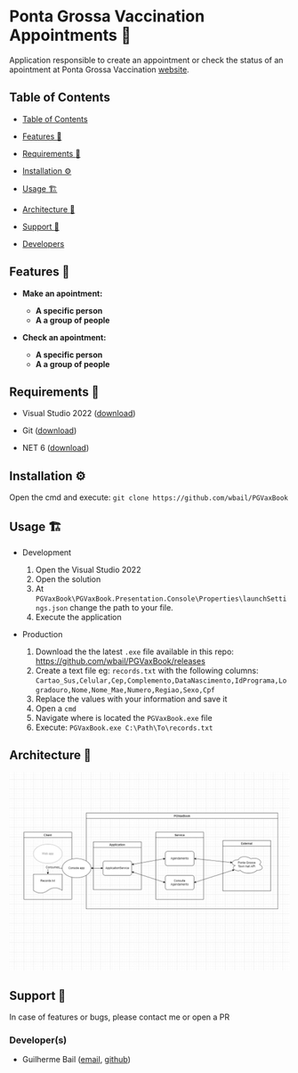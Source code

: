 # Ponta Grossa Vaccination Appointments :syringe:

Application responsible to create an appointment or check the status of an apointment at Ponta Grossa Vaccination [website](https://fms.pontagrossa.pr.gov.br/vacinacao/).

## Table of Contents
 
-  [Table of Contents](#table-of-contents)
 
-  [Features :rocket:](#features-rocket)
 
-  [Requirements :wrench:](#requirements-wrench)
 
-  [Installation :gear:](#installation-gear)
 
-  [Usage :building_construction:](#usage-building_construction)
 
-  [Architecture :triangular_ruler:](#architecture-triangular_ruler)
 
-  [Support :construction_worker:](#support-construction_worker)
 
-  [Developers](#developers)

## Features :rocket:
 
- __Make an apointment:__
  - __A specific person__
  - __A a group of people__
 
- __Check an apointment:__
  - __A specific person__
  - __A a group of people__

## Requirements :wrench:
 
- Visual Studio 2022 ([download](https://visualstudio.microsoft.com/thank-you-downloading-visual-studio/?sku=Community&rel=17))
 
- Git ([download](https://git-scm.com/downloads))
 
- NET 6 ([download](https://dotnet.microsoft.com/download/))

## Installation :gear:
 
Open the cmd and execute: ```git clone https://github.com/wbail/PGVaxBook```
 
## Usage :building_construction:

- Development  
  1. Open the Visual Studio 2022
  2. Open the solution
  3. At `PGVaxBook\PGVaxBook.Presentation.Console\Properties\launchSettings.json` change the path to your file.
  4. Execute the application

- Production
  1. Download the the latest `.exe` file available in this repo: https://github.com/wbail/PGVaxBook/releases
  2. Create a text file eg: `records.txt` with the following columns:
    `Cartao_Sus,Celular,Cep,Complemento,DataNascimento,IdPrograma,Logradouro,Nome,Nome_Mae,Numero,Regiao,Sexo,Cpf`
  3. Replace the values with your information and save it
  4. Open a `cmd`
  5. Navigate where is located the `PGVaxBook.exe` file
  6. Execute: `PGVaxBook.exe C:\Path\To\records.txt`

## Architecture :triangular_ruler:
 
![Architecture](Architecture/PGVaxBook.drawio.png)
 
## Support :construction_worker:
 
In case of features or bugs, please contact me or open a PR 
 
### Developer(s)
 
- Guilherme Bail ([email](mailto:guilhermedanbail@gmail.com), [github](https://github.com/wbail))